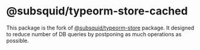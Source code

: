 # @subsquid/typeorm-store-cached

This package is the fork of [@subsquid/typeorm-store](https://github.com/subsquid/squid-sdk/tree/master/typeorm/typeorm-store) package. It designed to reduce number of DB queries by postponing as much operations as possible.
